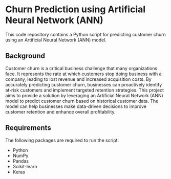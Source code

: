 # Churn Prediction using Artificial Neural Network (ANN)

This code repository contains a Python script for predicting customer churn using an Artificial Neural Network (ANN) model.

## Background

Customer churn is a critical business challenge that many organizations face. It represents the rate at which customers stop doing business with a company, leading to lost revenue and increased acquisition costs. By accurately predicting customer churn, businesses can proactively identify at-risk customers and implement targeted retention strategies. This project aims to provide a solution by leveraging an Artificial Neural Network (ANN) model to predict customer churn based on historical customer data. The model can help businesses make data-driven decisions to improve customer retention and enhance overall profitability.
## Requirements

The following packages are required to run the script:
- Python
- NumPy
- Pandas
- Scikit-learn
- Keras






